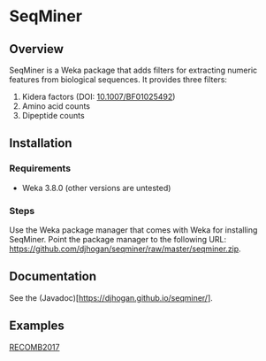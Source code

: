 # SeqMiner

## Overview
SeqMiner is a Weka package that adds filters for extracting numeric features from biological sequences. It provides three filters:
1. Kidera factors (DOI: [10.1007/BF01025492](https://doi.org/10.1007/BF01025492))
2. Amino acid counts
3. Dipeptide counts

## Installation
### Requirements
* Weka 3.8.0 (other versions are untested)

### Steps
Use the Weka package manager that comes with Weka for installing SeqMiner. Point the package manager to the following URL: https://github.com/djhogan/seqminer/raw/master/seqminer.zip.

## Documentation
See the (Javadoc)[https://djhogan.github.io/seqminer/].

## Examples
[RECOMB2017](https://github.com/djhogan/RECOMB2017)
